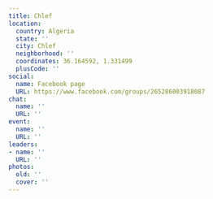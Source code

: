 ```yaml
---
title: Chlef
location:
  country: Algeria
  state: ''
  city: Chlef
  neighborhood: ''
  coordinates: 36.164592, 1.331499
  plusCode: ''
social:
  name: Facebook page
  URL: https://www.facebook.com/groups/265286003918087
chat:
  name: ''
  URL: ''
event:
  name: ''
  URL: ''
leaders:
- name: ''
  URL: ''
photos:
  old: ''
  cover: ''
---
```

